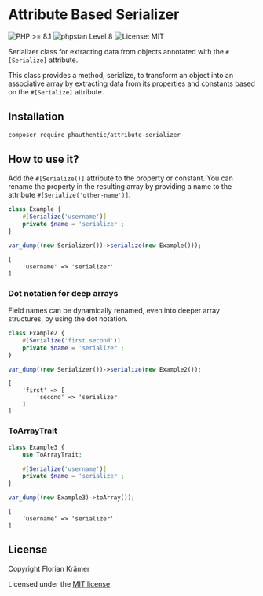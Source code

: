 # Attribute Based Serializer

![PHP >= 8.1](https://img.shields.io/static/v1?label=PHP&message=^8.1&color=787CB5&style=for-the-badge&logo=php)
![phpstan Level 8](https://img.shields.io/static/v1?label=phpstan&message=Level%208&color=%3CCOLOR%3E&style=for-the-badge)
![License: MIT](https://img.shields.io/static/v1?label=License&message=MIT&color=%3CCOLOR%3E&style=for-the-badge)

Serializer class for extracting data from objects annotated with the `#[Serialize]` attribute.

This class provides a method, serialize, to transform an object into an associative array by extracting data from its properties and constants based on the `#[Serialize]` attribute.

## Installation

```sh
composer require phauthentic/attribute-serializer
```

## How to use it?

Add the `#[Serialize()]` attribute to the property or constant. You can rename the property in the resulting array by providing a name to the attribute `#[Serialize('other-name')]`.

```php
class Example {
    #[Serialize('username')]
    private $name = 'serializer';
}

var_dump((new Serializer())->serialize(new Example()));
```

```text
[
    'username' => 'serializer'
]
```

### Dot notation for deep arrays

Field names can be dynamically renamed, even into deeper array structures, by using the dot notation.

```php
class Example2 {
    #[Serialize('first.second')]
    private $name = 'serializer';
}

var_dump((new Serializer())->serialize(new Example2());
```

```text
[
    'first' => [
        'second' => 'serializer'
    ]
]
```

### ToArrayTrait

```php
class Example3 {
    use ToArrayTrait;

    #[Serialize('username')]
    private $name = 'serializer';
}

var_dump((new Example3)->toArray());
```

```text
[
    'username' => 'serializer'
]
```

## License

Copyright Florian Krämer

Licensed under the [MIT license](LICENSE).
